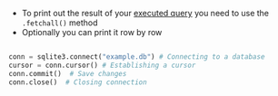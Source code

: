 - To print out the result of your [executed query](executing-queries.md) you need to use the `.fetchall()` method
- Optionally you can print it row by row

```python

conn = sqlite3.connect("example.db") # Connecting to a database
cursor = conn.cursor() # Establishing a cursor
conn.commit()  # Save changes
conn.close()  # Closing connection
```
